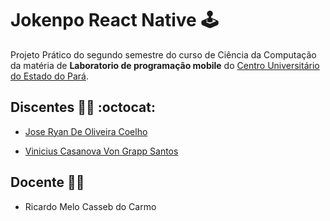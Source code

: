 # Jokenpo React Native :joystick:

Projeto Prático do segundo semestre do curso de Ciência da Computação da matéria de **Laboratorio de programação mobile** do [Centro Universitário do Estado do Pará](https://www.cesupa.br/).

## Discentes :man_technologist: :octocat:

- [Jose Ryan De Oliveira Coelho](https://github.com/RyanOlivrDev)

- [Vinicius Casanova Von Grapp Santos](https://github.com/Vini-Casanova)

## Docente :man_teacher: 

- Ricardo Melo Casseb do Carmo
